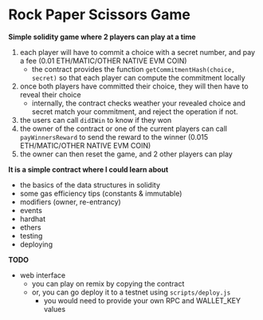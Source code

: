 # Rock Paper Scissors Game

**Simple solidity game where 2 players can play at a time**

1. each player will have to commit a choice with a secret number, and pay a fee (0.01 ETH/MATIC/OTHER NATIVE EVM COIN)
    - the contract provides the function `getCommitmentHash(choice, secret)` so that each player can compute the commitment locally
2. once both players have committed their choice, they will then have to reveal their choice
    - internally, the contract checks weather your revealed choice and secret match your commitment, and reject the operation if not.
3. the users can call `didIWin` to know if they won
4. the owner of the contract or one of the current players can call `payWinnersReward` to send the reward to the winner (0.015 ETH/MATIC/OTHER NATIVE EVM COIN)
5. the owner can then reset the game, and 2 other players can play

**It is a simple contract where I could learn about**
- the basics of the data structures in solidity
- some gas efficiency tips (constants & immutable)
- modifiers (owner, re-entrancy)
- events
- hardhat
- ethers
- testing
- deploying

**TODO**
- web interface
    - you can play on remix by copying the contract
    - or, you can go deploy it to a testnet using `scripts/deploy.js`
        - you would need to provide your own RPC and WALLET_KEY values
